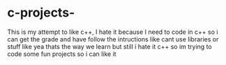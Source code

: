 # c-projects-

This is my attempt to like c++, I hate it because I need to code in c++ so i can get the grade and have follow the intructions like cant use libraries or stuff like yea thats the way we learn but still i hate it c++ so im trying to code some fun projects so i can like it 
